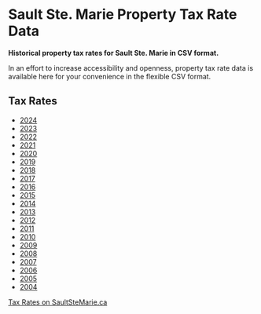 # Sault Ste. Marie Property Tax Rate Data

**Historical property tax rates for Sault Ste. Marie in CSV format.**

In an effort to increase accessibility and openness,
property tax rate data is available here for your convenience
in the flexible CSV format.

## Tax Rates

- [2024](taxRates2024.csv)
- [2023](taxRates2023.csv)
- [2022](taxRates2022.csv)
- [2021](taxRates2021.csv)
- [2020](taxRates2020.csv)
- [2019](taxRates2019.csv)
- [2018](taxRates2018.csv)
- [2017](taxRates2017.csv)
- [2016](taxRates2016.csv)
- [2015](taxRates2015.csv)
- [2014](taxRates2014.csv)
- [2013](taxRates2013.csv)
- [2012](taxRates2012.csv)
- [2011](taxRates2011.csv)
- [2010](taxRates2010.csv)
- [2009](taxRates2009.csv)
- [2008](taxRates2008.csv)
- [2007](taxRates2007.csv)
- [2006](taxRates2006.csv)
- [2005](taxRates2005.csv)
- [2004](taxRates2004.csv)

[Tax Rates on SaultSteMarie.ca](https://saultstemarie.ca/Government/City-Departments/Corporate-Services/Finance/Property-Tax/Tax-Rates.aspx)
